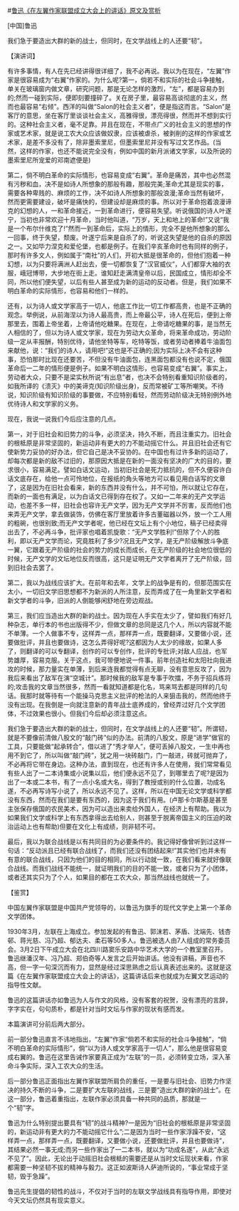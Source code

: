 #[鲁迅《在左翼作家联盟成立大会上的讲话》原文及赏析](https://www.vrrw.net/wx/14663.html)

[中国]鲁迅

我们急于要造出大群的新的战士，但同时，在文学战线上的人还要“韧”。

【演讲词】

有许多事情，有人在先已经讲得很详细了，我不必再说。我以为在现在，“左翼”作家是很容易成为“右翼”作家的。为什么呢?第一，倘若不和实际的社会斗争接触，单关在玻璃窗内做文章，研究问题，那是无论怎样的激烈，“左”，都是容易办到的;然而一碰到实际，便即刻要撞碎了。关在房子里，最容易高谈彻底的主义，然而也最容易“右倾”。西洋的叫做“Salon的社会主义者”，便是指这而言。“Salon”是客厅的意思，坐在客厅里谈谈社会主义，高雅得很，漂亮得很，然而并不想到实行的。这种社会主义者，毫不足靠。并且在现在，不带点广义的社会主义的思想的作家或艺术家，就是说工农大众应该做奴隶，应该被虐杀，被剥削的这样的作家或艺术家，是差不多没有了，除非墨索里尼，但墨索里尼并没有写过文艺作品。(当然，这样的作家，也还不能说完全没有，例如中国的新月派诸文学家，以及所说的墨索里尼所宠爱的邓南遮便是)

第二，倘不明白革命的实际情形，也容易变成“右翼”。革命是痛苦，其中也必然混有污秽和血，决不是如诗人所想象的那般有趣，那般完美;革命尤其是现实的事，需要各种卑贱的、麻烦的工作，决不如诗人所想象的那般浪漫;革命当然有破坏，然而更需要建设，破坏是痛快的，但建设却是麻烦的事。所以对于革命抱着浪漫谛克的幻想的人，一和革命接近，一到革命进行，便容易失望。听说俄国的诗人叶遂宁，当初也非常欢迎十月革命，当时他叫道，“万岁，天上和地上的革命!”又说“我是一个布尔什维克了!”然而一到革命后，实际上的情形，完全不是他所想象的那么一回事，终于失望，颓废。叶遂宁后来是自杀了的，听说这失望是他的自杀的原因之一。又如毕力涅克和爱伦堡，也都是例子。在我们辛亥革命时也有同样的例子，那时有许多文人，例如属于“南社”的人们，开初大抵是很革命的，但他们抱着一种幻想，以为只要将满洲人赶出去，便一切都恢复了“汉官威仪”，人们都穿大袖的衣服，峨冠博带，大步地在街上走。谁知赶走满清皇帝以后，民国成立，情形却全不同，所以他们便失望，以后有些人甚至成为新的运动的反动者。但是，我们如果不明白革命的实际情形，也容易和他们一样的。

还有，以为诗人或文学家高于一切人，他底工作比一切工作都高贵，也是不正确的观念。举例说，从前海涅以为诗人最高贵，而上帝最公平，诗人在死后，便到上帝那里去，围着上帝坐着，上帝请他吃糖果。在现在，上帝请吃糖果的事，是当然无人相信的了，但以为诗人或文学家，现在为劳动大众革命，将来革命成功，劳动阶级一定从丰报酬，特别优待，请他坐特等车，吃特等饭，或者劳动者捧着牛油面包来献他，说：“我们的诗人，请用吧!”这也是不正确的;因为实际上决不会有这种事，恐怕那时比现在还要苦，不但没有牛油面包，连黑面包都没有也说不定，俄国革命后一二年的情形便是例子。如果不明白这情形，也容易变成“右翼”。事实上，劳动者大众，只要不是梁实秋所说“有出息”者，也决不会特别看重知识阶级者的，如我所译的《溃灭》中的美谛克(知识阶级出身)，反而常被矿工等所嘲笑。不待说，知识阶级有知识阶级的事要做，不应特别看轻，然而劳动阶级决无特别例外地优待诗人和文学家的义务。

现在，我说一说我们今后应注意的几点。

第一，对于旧社会和旧势力的斗争，必须坚决，持久不断，而且注重实力。旧社会的根柢原是非常坚固的，新运动非有更大的力不能动摇它什么。并且旧社会还有它使新势力妥协的好办法，但它自己是决不妥协的。在中国也有过许多新的运动了，却每次都是新的敌不过旧的，那原因大抵是在新的一面没有坚决的广大的目的，要求很小，容易满足。譬如白话文运动，当初旧社会是死力抵抗的，但不久便容许白话文底存在，给他一点可怜地位，在报纸的角头等地方可以看见用白话写的文章了，这是因为在旧社会看来，新的东西并没有什么，并不可怕，所以就让它存在，而新的一面也有满足，以为白话文已得到存在权了。又如一二年来的无产文学运动，也差不多一样，旧社会也容许无产文学，因为无产文学并不厉害，反而他们也来弄无产文学，拿去做装饰，仿佛在客厅里放着许多古董磁器以外，放一个工人用的粗碗，也很别致;而无产文学者呢，他已经在文坛上有个小地位，稿子已经卖得出去了，不必再斗争，批评家也唱着凯旋歌：“无产文学胜利!”但除了个人的胜利，即以无产文学而论，究竟胜利了多少?况且无产文学，是无产阶级解放斗争底一翼，它跟着无产阶级的社会的势力的成长而成长，在无产阶级的社会地位很低的时候，无产文学的文坛地位反而很高，这只是证明无产文学者离开了无产阶级，回到旧社会去罢了。

第二，我以为战线应该扩大。在前年和去年，文学上的战争是有的，但那范围实在太小，一切旧文学旧思想都不为新派的人所注意，反而弄成了在一角里新文学者和新文学者的斗争，旧派的人倒能够闲舒地在旁边观战。

第三，我们应当造出大群的新的战士。因为现在人手实在太少了，譬如我们有好几种杂志，单行本的书也出版得不少，但做文章的总同是这几个人，所以内容就不能不单薄。一个人做事不专，这样弄一点，那样弄一点，既要翻译，又要做小说，还要做批评，并且也要做诗，这怎么弄得好呢?这都因为人太少的缘故，如果人多了，则翻译的可以专翻译，创作的可以专创作，批评的专批评;对敌人应战，也军势雄厚，容易克服。关于这点，我可带便地说一件事。前年创造社和太阳社向我进攻的时候，那力量实在单薄，到后来连我都觉得有点无聊，没有意思反攻了，因为我后来看出了敌军在演“空城计”。那时候我的敌军是专事于吹擂，不务于招兵练将的;攻击我的文章当然很多，然而一看就知道都是化名，骂来骂去都是同样的几句话。我那时就等待有一个能操马克思主义批评的枪法的人来狙击我的，然而他终于没有出现。在我倒是一向就注意新的青年战士底养成的，曾经弄过好几个文学团体，不过效果也很小。但我们今后却必须注意这点。

我们急于要造出大群的新的战士，但同时，在文学战线上的人还要“韧”。所谓韧，就是不要像前清做八股文的“敲门砖”似的办法。前清的八股文，原是“进学”做官的工具，只要能做“起承转合”，借以进了“秀才举人”，便可丢掉八股文，一生中再也用不到它了，所以叫做“敲门砖”，犹之用一块砖敲门，门一敲进，砖就可抛弃了，不必再将它带在身边。这种办法，直到现在，也还有许多人在使用，我们常常看见有些人出了一二本诗集或小说集以后，他们便永远不见了，到哪里去了呢?是因为出了一本或二本书，有了一点小名或大名，得到了教授或别的什么位置，功成名遂，不必再写诗写小说了，所以永远不见了。这样，所以在中国无论文学或科学都没有东西，然而在我们是要有东西的，因为这于我们有用。(卢那卡尔斯基是甚至主张保存俄国的农民美术，因为可以造出来卖给外国人，在经济上有帮助。我以为如果我们文学或科学上有东西拿得出去给别人，则甚至于脱离帝国主义的压迫的政治运动上也有帮助)但要在文化上有成绩，则非韧不可。

最后，我以为联合战线是以有共同目的为必要条件的。我记得好像曾听到过这样一句话：“反动派且已经有联合战线了，而我们还没有团结起来!”其实他们也并未有有意的联合战线，只因为他们的目的相同，所以行动就一致，在我们看来就好像联合战线。而我们战线不能统一，就证明我们的目的不能一致，或者只为了小团体，或者还其实只为了个人，如果目的都在工农大众，那当然战线也就统一了。



【鉴赏】

中国左翼作家联盟是中国共产党领导的，以鲁迅为旗手的现代文学史上第一个革命文学团体。

1930年3月，左联在上海成立。参加发起的有鲁迅、郭沫若、茅盾、沈端先、钱杏邨、蒋光慈、冯乃超、郁达夫、柔石等50多人。鲁迅被选人由7人组成的常务委员会。3月2日下午成立大会在北四川路窦乐安路中华艺术大学的一个教室里召开。鲁迅继潘汉年、冯乃超、郑伯奇等人发言之后开始讲话。他没有讲稿，声音也不高，但一字一句深沉而有力，显然是经过深思熟虑之后认真表述出来的。这就是这篇《在左翼作家联盟成立大会上的讲话》，这篇讲话后来也就成为左翼文艺运动的指导性文献。

鲁迅的这篇讲话亦如鲁迅为人与作文的风格，没有客套的祝贺，没有漂亮的言辞，字字实在，句句质朴，都是针对当时文坛与作家的现状有感而发。

本篇演讲可分前后两大部分。

前一部分鲁迅直言不讳地指出，“左翼”作家“倘若不和实际的社会斗争接触”，“倘不明白革命的实际情形”，倘“以为诗人或文学家高于一切人”，那么他是很容易变成右翼的。鲁迅在这里告诫作家要真正成为“左联”的一员，必须转变立场，深入革命斗争实际，深入工农大众的生活。

后一部分鲁迅正面指出左翼作家联盟所肩负的重任，一是要与旧社会、旧势力作坚决的持久不断的斗争，二是要扩大左联的战线，三是要“造出大群的新的战士”。在这一部分，鲁迅着重指出，左联作家必须具备一种共同的品质，那就是一个“韧”字。

鲁迅为什么特别提出要具有“韧”的战斗精神?一是因为“旧社会的根柢原是非常坚固的，新运动非有更大的力不能动摇它什么”;二是因为当时一些作家浮躁不安，“这样弄一点，那样弄一点，既要翻译，又要做小说，还要做批评，并且也要做诗”，其结果必然一事无成;而另一些作家出了一二本书，就以为“功成名遂”，从此“永远不见了”。因此，无论出于动摇旧社会根柢的需要还是从当时文坛现状来看，作家都需要一种坚韧不拔的精神与毅力。这正如波斯诗人萨迪所说的，“事业常成于坚韧，毁于急躁”。

鲁迅先生提倡的韧性的战斗，不仅对于当时的左联文学战线具有指导作用，即使对今天文坛仍然具有现实意义。

